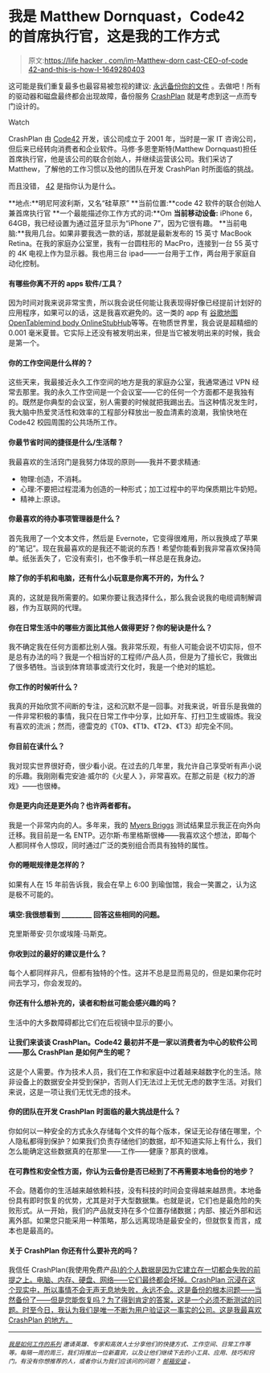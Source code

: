 # 我是 Matthew Dornquast，Code42 的首席执行官，这是我的工作方式

> 原文:[https://life hacker . com/im-Matthew-dorn cast-CEO-of-code 42-and-this-is-how-I-1649280403](https://lifehacker.com/im-matthew-dornquast-ceo-of-code42-and-this-is-how-i-1649280403)

这可能是我们重复最多也最容易被忽视的建议: [永远备份你的文件](https://lifehacker.com/theres-no-excuse-for-not-backing-up-your-computer-do-1547987206) 。去做吧！所有的驱动器和磁盘最终都会出现故障，备份服务 [CrashPlan](http://lifehacker.com/five-best-online-backup-services-1006345049) 就是考虑到这一点而专门设计的。

Watch

CrashPlan 由 [Code42](http://www.code42.com/) 开发，该公司成立于 2001 年，当时是一家 IT 咨询公司，但后来已经转向消费者和企业软件。马修·多恩奎斯特(Matthew Dornquast)担任首席执行官，他是该公司的联合创始人，并继续运营该公司。我们采访了 Matthew，了解他的工作习惯以及他的团队在开发 CrashPlan 时所面临的挑战。

而且没错， [42](http://hitchhikers.wikia.com/wiki/42) 是指你认为是什么。

**地点:**明尼阿波利斯，又名“硅草原”
**当前位置:**code 42 软件的联合创始人兼首席执行官
**一个最能描述你工作方式的词:**Om
**当前移动设备:** iPhone 6，64GB，我已经设置为通过蓝牙显示为“iPhone 7”，因为它很有趣。
**当前电脑:**我用几台。如果非要我选一款的话，那就是最新发布的 15 英寸 MacBook Retina。在我的家庭办公室里，我有一台圆柱形的 MacPro，连接到一台 55 英寸的 4K 电视上作为显示器。我也用三台 ipad——一台用于工作，两台用于家庭自动化控制。

#### 有哪些你离不开的 apps 软件/工具？

因为时间对我来说非常宝贵，所以我会说任何能让我表现得好像已经提前计划好的应用程序，如果可以的话，这是我喜欢避免的。这一类的 app 有 [谷歌地图](https://lifehacker.com/the-best-extensions-to-make-google-maps-even-more-aweso-1564579656)[OpenTable](http://lifehacker.com/five-best-restaurant-discovery-apps-5852314)[mind body Online](https://www.mindbodyonline.com/)[StubHub](http://www.stubhub.com/)等等。在物质世界里，我会说是超精细的 0.001 毫米夏普。它实际上还没有被发明出来，但是当它被发明出来的时候，我会是第一个。

#### 你的工作空间是什么样的？

这些天来，我最接近永久工作空间的地方是我的家庭办公室，我通常通过 VPN 经常去那里。我的永久工作空间是一个会议室——它的任何一个方面都不是我独有的。既然是你典型的会议室，别人需要的时候就把我踢出去。当这种情况发生时，我大脑中热爱灵活性和效率的工程部分释放出一股血清素的浪潮，我愉快地在 Code42 校园周围的公共场所工作。

#### 你最节省时间的捷径是什么/生活帮？

我最喜欢的生活窍门是我努力体现的原则——我并不要求精通:

*   物理:创造，不消耗。
*   心理:不要把过程混淆为创造的一种形式；加工过程中的平均保质期比牛奶短。
*   精神上:原谅。

#### 你最喜欢的待办事项管理器是什么？

首先我用了一个文本文件，然后是 Evernote，它变得很难用，所以我换成了苹果的“笔记”。现在我最喜欢的是我还不能说的东西！希望你能看到我非常喜欢保持简单。纸张丢失了，它没有索引，也不像手机一样总是在我身边。

#### 除了你的手机和电脑，还有什么小玩意是你离不开的，为什么？

真的，这就是我所需要的。如果你要让我选择什么，那么我会说我的电缆调制解调器，作为互联网的代理。

#### 你在日常生活中的哪些方面比其他人做得更好？你的秘诀是什么？

我不确定我在任何方面都比别人强。我非常乐观，有些人可能会说不切实际，但不是总有办法的吗？我是一个相当好的工程师/产品人员，但是为了擅长它，我做出了很多牺牲。当谈到体育琐事或流行文化时，我是一个绝对的尴尬。

#### 你工作的时候听什么？

我真的开始欣赏不间断的专注，这和沉默不是一回事。对我来说，听音乐是我做的一件非常积极的事情，我只在日常工作中分享，比如开车、打扫卫生或锻炼。我没有喜欢的流派；然而，德雷克的《T0》、《T1》、《T2》、《T3》却完全不同。

#### 你目前在读什么？

我对现实世界很好奇，很少看小说。在过去的几年里，我允许自己享受听有声小说的乐趣。我刚刚看完安迪·威尔的《火星人 》，非常喜欢。在那之前是《权力的游戏》——也很棒。

#### 你是更内向还是更外向？也许两者都有。

我是一个非常内向的人。多年来，我的 [Myers Briggs](http://en.wikipedia.org/wiki/Myers-Briggs_Type_Indicator) 测试结果显示我正在向外向迁移。我目前是一名 ENTP。迈尔斯·布里格斯很棒——我喜欢这个想法，即每个人都同样令人惊叹，同时通过广泛的类别组合而具有独特的属性。

#### 你的睡眠规律是怎样的？

如果有人在 15 年前告诉我，我会在早上 6:00 到瑜伽馆，我会一笑置之，认为这是极不可能的。

#### 填空:我很想看到 _________ 回答这些相同的问题。

克里斯蒂安·贝尔或埃隆·马斯克。

#### 你收到过的最好的建议是什么？

每个人都同样非凡，但都有独特的个性。这并不总是显而易见的，但是如果你花时间去学习，你会发现的。

#### 你还有什么想补充的，读者和粉丝可能会感兴趣的吗？

生活中的大多数障碍都比它们在后视镜中显示的要小。

#### 让我们来谈谈 CrashPlan。Code42 最初并不是一家以消费者为中心的软件公司——那么 CrashPlan 是如何产生的呢？

这是个人需要。作为技术人员，我们在工作和家庭中过着越来越数字化的生活。除非设备上的数据安全并受到保护，否则人们无法过上无忧无虑的数字生活。对我们来说，这是一项让我们无忧无虑的技术。

#### 你的团队在开发 CrashPlan 时面临的最大挑战是什么？

你如何以一种安全的方式永久存储每个文件的每个版本，保证无论存储在哪里，个人隐私都得到保护？如果我们负责存储他们的数据，却不知道实际上有什么，我们怎么能确定这些数据真的在那里——工作——健康？那真的很难。

#### 在可靠性和安全性方面，你认为云备份是否已经到了不再需要本地备份的地步？

不会。随着你的生活越来越依赖科技，没有科技的时间会变得越来越昂贵。本地备份具有即时恢复的优势，尤其是对于大型数据集。也就是说，它们也是最危险的失败形式。从一开始，我们的产品就支持在多个位置存储数据；内部、接近外部和远离外部。如果您只能采用一种策略，那么远离现场是最安全的，但就恢复而言，成本也是最高的。

#### 关于 CrashPlan 你还有什么要补充的吗？

我信任 CrashPlan(我使用免费产品[)的个人数据是因为它建立在一切都会失败的前提之上。电脑、内存、硬盘、网络——它们最终都会坏掉。CrashPlan 沉浸在这个现实中，所以事情不会无声无息地失败，永远不会。这是备份的根本问题——当然备份了——但是您能恢复吗？为了得到肯定的答案，这是一个必须不断测试的问题。时至今日，我认为我们是唯一不断为用户验证这一事实的公司。这是我最喜欢 CrashPlan 的地方。](http://www.code42.com/crashplan/)

* * *

<small></small>*[<small>*我是如何工作的系列*</small>](http://lifehacker.com/how-i-work/) <small>*邀请英雄、专家和高效人士分享他们的快捷方式、工作空间、日常工作等等。每隔一周的周三，我们将推出一位新嘉宾，以及让他们继续下去的小工具、应用、技巧和窍门。有没有你想推荐的人，或者你认为我们应该问的问题？*</small> [<small>*邮箱安迪*</small>](mailto:andy@lifehacker.com) <small>*。*</small>*